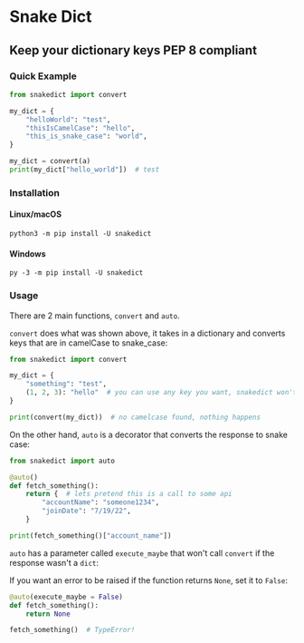 # Snake Dict

## Keep your dictionary keys PEP 8 compliant

### Quick Example

```py
from snakedict import convert

my_dict = {
    "helloWorld": "test",
    "thisIsCamelCase": "hello",
    "this_is_snake_case": "world",
}

my_dict = convert(a)
print(my_dict["hello_world"])  # test
```

### Installation

#### Linux/macOS

```
python3 -m pip install -U snakedict
```

#### Windows

```
py -3 -m pip install -U snakedict
```

### Usage

There are 2 main functions, `convert` and `auto`.

`convert` does what was shown above, it takes in a dictionary and converts keys that are in camelCase to snake_case:

```py
from snakedict import convert

my_dict = {
    "something": "test",
    (1, 2, 3): "hello"  # you can use any key you want, snakedict won't touch it unless its in camelcase
}

print(convert(my_dict))  # no camelcase found, nothing happens
```

On the other hand, `auto` is a decorator that converts the response to snake case:

```py
from snakedict import auto

@auto()
def fetch_something():
    return {  # lets pretend this is a call to some api
        "accountName": "someone1234",
        "joinDate": "7/19/22",
    }

print(fetch_something()["account_name"])

```

`auto` has a parameter called `execute_maybe` that won't call `convert` if the response wasn't a `dict`:

If you want an error to be raised if the function returns `None`, set it to `False`:

```py
@auto(execute_maybe = False)
def fetch_something():
    return None

fetch_something()  # TypeError!
```
